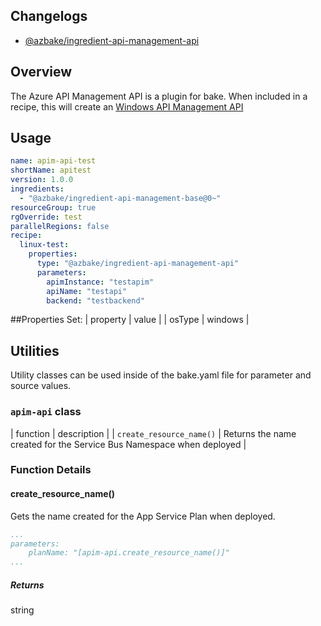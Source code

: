 ## Changelogs

* [@azbake/ingredient-api-management-api](./CHANGELOG.md)

## Overview

The Azure API Management API is a plugin for bake. When included in a recipe, this will create an [Windows API Management API](https://docs.microsoft.com/en-us/azure/api-management/api-management-key-concepts)
## Usage

```yaml
name: apim-api-test
shortName: apitest
version: 1.0.0
ingredients:
  - "@azbake/ingredient-api-management-base@0~"
resourceGroup: true
rgOverride: test
parallelRegions: false
recipe:
  linux-test:
    properties:
      type: "@azbake/ingredient-api-management-api"
      parameters:
        apimInstance: "testapim"
        apiName: "testapi"
        backend: "testbackend"
```

##Properties
Set: 
| property | value |
| osType | windows |

## Utilities

Utility classes can be used inside of the bake.yaml file for parameter and source values.

### ``apim-api`` class

| function | description |
| `create_resource_name()` | Returns the name created for the Service Bus Namespace when deployed |

### Function Details

#### create_resource_name()

Gets the name created for the App Service Plan when deployed.

```yaml
...
parameters:
    planName: "[apim-api.create_resource_name()]"
...
```

##### Returns

string